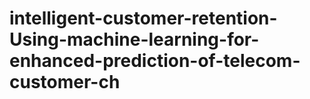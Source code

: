 # intelligent-customer-retention-Using-machine-learning-for-enhanced-prediction-of-telecom-customer-ch